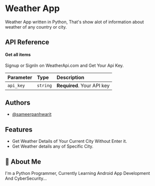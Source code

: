 # Weather App 

Weather App written in Python, That's show alot of information about weather of any country or city.



## API Reference

#### Get all items

Signup or SignIn on WeatherApi.com and Get Your Api Key.

| Parameter | Type     | Description                |
| :-------- | :------- | :------------------------- |
| `api_key` | `string` | **Required**. Your API key |



## Authors

- [@sameerpanhwarit](https://www.github.com/sameerpanhwarit)


## Features

- Get Weather Details of Your Current City Without Enter it.
- Get Weather details any of Specific City.



## 🚀 About Me
I'm a Python Programmer, Currently Learning Android App Development And CyberSecurity...

